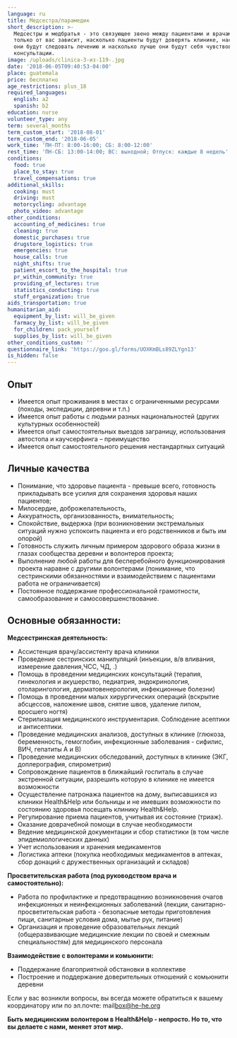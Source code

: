 ```yaml
---
language: ru
title: Медсестра/парамедик
short_description: >-
  Медсестры и медбратья - это связующее звено между пациентами и врачами и
  только от вас зависит, насколько пациенты будут доверять клинике, насколько
  они будут следовать лечению и насколько лучше они будут себя чувствовать после
  консультации. 
image: /uploads/clinica-3-из-119-.jpg
date: '2018-06-05T09:40:53-04:00'
place: guatemala
price: бесплатно
age_restrictions: plus_18
required_languages:
  english: a2
  spanish: b2
education: nurse
volunteer_type: any
term: several_months
term_custom_start: '2018-08-01'
term_custom_end: '2018-06-05'
work_time: 'ПН-ПТ: 8:00-16:00; СБ: 8:00-12:00'
rest_time: 'ПН-СБ: 13:00-14:00; ВС: выходной; Отпуск: каждые 8 недель'
conditions:
  food: true
  place_to_stay: true
  travel_compensations: true
additional_skills:
  cooking: must
  driving: must
  motorcycling: advantage
  photo_video: advantage
other_conditions:
  accounting_of_medicines: true
  cleaning: true
  domestic_purchases: true
  drugstore_logistics: true
  emergencies: true
  house_calls: true
  night_shifts: true
  patient_escort_to_the_hospital: true
  pr_within_community: true
  providing_of_lectures: true
  statistics_conducting: true
  stuff_organization: true
aids_transportation: true
humanitarian_aid:
  equipment_by_list: will_be_given
  farmacy_by_list: will_be_given
  for_children: pack_yourself
  supplies_by_list: will_be_given
other_conditions_custom: ''
questionnaire_link: 'https://goo.gl/forms/UOXKmBLs89ZLYgn13'
is_hidden: false
---
```

## Опыт

* Имеется опыт проживания в местах с ограниченными ресурсами (походы, экспедиции, деревни и т.п.)
* Имеется опыт работы с людьми разных национальностей (других культурных особенностей)
* Имеется опыт самостоятельных выездов заграницу, использования автостопа и каучсерфинга – преимущество
* Имеется опыт самостоятельного решения нестандартных ситуаций

## Личные качества

* Понимание, что здоровье пациента - превыше всего, готовность прикладывать все усилия для сохранения здоровья наших пациентов;
* Милосердие, доброжелательность, 
* Аккуратность, организованность, внимательность;
* Спокойствие, выдержка (при возникновении экстремальных ситуаций нужно успокоить пациента и его родственников и быть им опорой)
* Готовность служить личным примером здорового образа жизни в глазах сообщества деревни и волонтеров проекта;
* Выполнение любой работы для бесперебойного функционирования проекта наравне с другими волонтерами (понимание, что сестринскими обязанностями и взаимодействием с пациентами работа не ограничивается)
* Постоянное поддержание профессиональной грамотности, самообразование и самосовершенствование.

## Основные обязанности:

**Медсестринская деятельность:**

* Ассистенция врачу/ассистенту врача клиники
* Проведение сестринских манипуляций (инъекции, в/в вливания, измерение давления,ЧСС, ЧД, .)
* Помощь в проведении медицинских консультаций (терапия, гинекология и акушерство, педиатрия, эндокринология, отоларингология, дерматовенерология, инфекционные болезни)
* Помощь в проведении малых хирургических операций (вскрытие абсцессов, наложение швов, снятие швов, удаление липом, вросшего ногтя)
* Стерилизация медицинского инструментария. Соблюдение асептики и антисептики.
* Проведение медицинских анализов, доступных в клинике (глюкоза, беременность, гемоглобин, инфекционные заболевания - сифилис, ВИЧ, гепатиты А и В)
* Проведение медицинских обследований, доступных в клинике (ЭКГ, доплерография, спирометрия)
* Сопровождение пациентов в ближайший госпиталь в случае экстренной ситуации, разрешить которую в клинике не имеется возможности
* Осуществление патронажа пациентов на дому, выписавшихся из клиники Health&Help или больницы и не имевших возможности по состоянию здоровья посещать клинику Health&Help.
* Регулирование приема пациентов, учитывая их состояние (триаж).
* Оказание доврачебной помощи в случае необходимости
* Ведение медицинской документации и сбор статистики (в том числе эпидемиологических данных)
* Учет использования и хранения медикаментов
* Логистика аптеки (покупка необходимых медикаментов в аптеках, сбор донаций с дружественных организаций и складов)

**Просветительская работа (под руководством врача и самостоятельно):**

* Работа по профилактике и предотвращению возникновения очагов инфекционных и неинфекционных заболеваний (лекции, санитарно-просветительская работа - безопасные методы приготовления пищи, санитарные условия дома, мытье рук, питание)
* Организация и проведение образовательных лекций (общеразвивающие медицинские лекции по своей и смежным специальностям) для медицинского персонала

**Взаимодействие с волонтерами и комьюнити:**

* Поддержание благоприятной обстановки в коллективе
* Построение и поддержание доверительных отношений с комьюнити деревни

Если у вас воз­ник­ли во­про­сы, вы все­гда мо­же­те об­ра­тить­ся к ва­ше­му ко­ор­ди­на­то­ру или по эл.по­чте: mail­box@he-he.org

**Быть медицинским волонтером в Health&Help -  непросто. Но то, что вы делаете с нами, меняет этот мир.**
